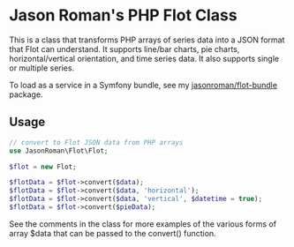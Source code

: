 Jason Roman's PHP Flot Class
========

This is a class that transforms PHP arrays of series data into a JSON format that Flot can understand. It supports line/bar charts, pie charts, horizontal/vertical orientation, and time series data. It also supports single or multiple series.

To load as a service in a Symfony bundle, see my <a href="https://github.com/jasonroman/flot">jasonroman/flot-bundle</a> package.

## Usage

```php
// convert to Flot JSON data from PHP arrays
use JasonRoman\Flot\Flot;

$flot = new Flot;

$flotData = $flot->convert($data);
$flotData = $flot->convert($data, 'horizontal');
$flotData = $flot->convert($data, 'vertical', $datetime = true);
$flotData = $flot->convert($pieData);
```

See the comments in the class for more examples of the various forms of array $data that can be passed to the convert() function.
